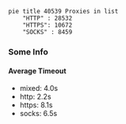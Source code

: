 
```mermaid
pie title 40539 Proxies in list
    "HTTP" : 28532
    "HTTPS": 10672
    "SOCKS" : 8459
```

### Some Info
#### Average Timeout

- mixed: 4.0s
- http: 2.2s
- https: 8.1s
- socks: 6.5s